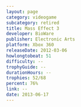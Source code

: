```yaml
---
layout: page
category: videogame
subcategory: retired
title: Mass Effect 3
developer: BioWare
publisher: Electronic Arts
platform: Xbox 360
releaseDate: 2012-03-06
howlongtobeat: 51
difficulty: --
trophyGuide: --
durationHours: --
trophies: 52/68
percent: 76%
link: --
date: 2013-06-17
---
```

